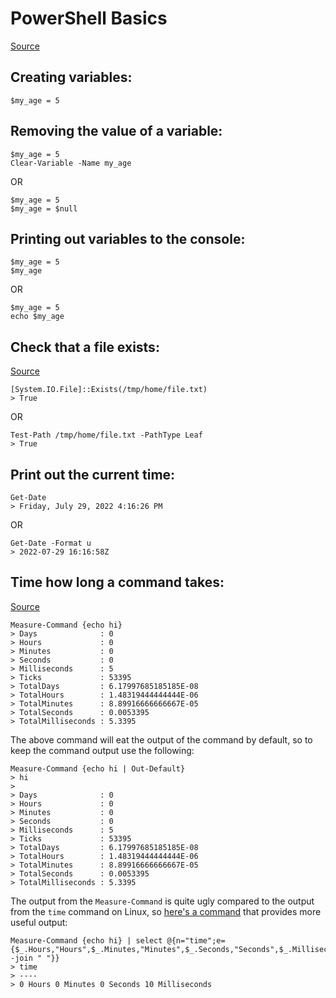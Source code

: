 # PowerShell Basics

[Source](https://docs.microsoft.com/en-us/powershell/module/microsoft.powershell.core/about/about_variables?view=powershell-7.2)

## Creating variables:
```
$my_age = 5
```

## Removing the value of a variable:
```
$my_age = 5
Clear-Variable -Name my_age
```
OR
```
$my_age = 5
$my_age = $null
```

## Printing out variables to the console:
```
$my_age = 5
$my_age
```
OR
```
$my_age = 5
echo $my_age
```

## Check that a file exists:
[Source](https://stackoverflow.com/a/31881297)
```
[System.IO.File]::Exists(/tmp/home/file.txt)
> True
```
OR
```
Test-Path /tmp/home/file.txt -PathType Leaf
> True
```

## Print out the current time:
```
Get-Date
> Friday, July 29, 2022 4:16:26 PM
```
OR
```
Get-Date -Format u
> 2022-07-29 16:16:58Z
```

## Time how long a command takes:
[Source](https://stackoverflow.com/a/4801509)
```
Measure-Command {echo hi}
> Days              : 0
> Hours             : 0
> Minutes           : 0
> Seconds           : 0
> Milliseconds      : 5
> Ticks             : 53395
> TotalDays         : 6.17997685185185E-08
> TotalHours        : 1.48319444444444E-06
> TotalMinutes      : 8.89916666666667E-05
> TotalSeconds      : 0.0053395
> TotalMilliseconds : 5.3395
```
The above command will eat the output of the command by default, so to keep the command output use the following:
```
Measure-Command {echo hi | Out-Default}
> hi
>
> Days              : 0
> Hours             : 0
> Minutes           : 0
> Seconds           : 0
> Milliseconds      : 5
> Ticks             : 53395
> TotalDays         : 6.17997685185185E-08
> TotalHours        : 1.48319444444444E-06
> TotalMinutes      : 8.89916666666667E-05
> TotalSeconds      : 0.0053395
> TotalMilliseconds : 5.3395
```
The output from the `Measure-Command` is quite ugly compared to the output from the `time` command on Linux, so [here's a command](https://stackoverflow.com/a/17815328) that provides more useful output:
```
Measure-Command {echo hi} | select @{n="time";e={$_.Hours,"Hours",$_.Minutes,"Minutes",$_.Seconds,"Seconds",$_.Milliseconds,"Milliseconds" -join " "}}
> time
> ----
> 0 Hours 0 Minutes 0 Seconds 10 Milliseconds
```
